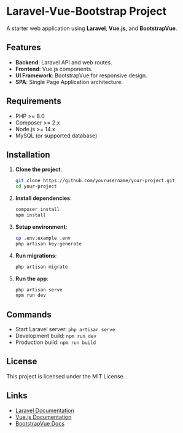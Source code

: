# Laravel-Vue-Bootstrap Project

A starter web application using **Laravel**, **Vue.js**, and **BootstrapVue**.

## Features
- **Backend**: Laravel API and web routes.
- **Frontend**: Vue.js components.
- **UI Framework**: BootstrapVue for responsive design.
- **SPA**: Single Page Application architecture.

## Requirements
- PHP >= 8.0
- Composer >= 2.x
- Node.js >= 14.x
- MySQL (or supported database)

## Installation
1. **Clone the project**:
   ```bash
   git clone https://github.com/yourusername/your-project.git
   cd your-project
   ```

2. **Install dependencies**:
   ```bash
   composer install
   npm install
   ```

3. **Setup environment**:
   ```bash
   cp .env.example .env
   php artisan key:generate
   ```

4. **Run migrations**:
   ```bash
   php artisan migrate
   ```

5. **Run the app**:
   ```bash
   php artisan serve
   npm run dev
   ```

## Commands
- Start Laravel server: `php artisan serve`
- Development build: `npm run dev`
- Production build: `npm run build`

## License
This project is licensed under the MIT License.

## Links
- [Laravel Documentation](https://laravel.com/docs)
- [Vue.js Documentation](https://vuejs.org)
- [BootstrapVue Docs](https://bootstrap-vue.org/docs)
